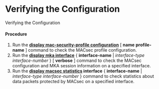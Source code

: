 Verifying the Configuration
===========================

Verifying the Configuration

#### Procedure

1. Run the **[**display mac-security-profile configuration**](cmdqueryname=display+mac-security-profile+configuration)** [ ****name**** **profile-name** ] command to check the MACsec profile configuration.
2. Run the **[**display mka interface**](cmdqueryname=display+mka+interface)** { **interface-name** | **interface-type* *interface-number** } [ ****verbose**** ] command to check the MACsec configuration and MKA session information on a specified interface.
3. Run the **[**display macsec statistics**](cmdqueryname=display+macsec+statistics) **interface**** { **interface-name** | **interface-type* *interface-number** } command to check statistics about data packets protected by MACsec on a specified interface.